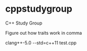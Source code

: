 # cppstudygroup
C++ Study Group

Figure out how traits work in comma

clang++-5.0 --std=c++11 test.cpp
